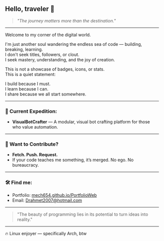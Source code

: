 ## Hello, traveler 👋

> *"The journey matters more than the destination."*

---

Welcome to my corner of the digital world.

I'm just another soul wandering the endless sea of code — building, breaking, learning.  
I don't seek titles, followers, or clout.  
I seek mastery, understanding, and the joy of creation.

This is not a showcase of badges, icons, or stats.  
This is a quiet statement:

I build because I must.  
I learn because I can.  
I share because we all start somewhere.

---

### 🌌 Current Expedition:

- **VisualBotCrafter** — A modular, visual bot crafting platform for those who value automation.

---

### 📜 Want to Contribute?

- **Fetch. Push. Request.**
- If your code teaches me something, it’s merged. No ego. No bureaucracy.

---

### 🛠 Find me:

- Portfolio: [mech654.github.io/PortfolioWeb](https://mech654.github.io/PortfolioWeb/)
- Email: Drahmet2007@hotmail.com

---

> "The beauty of programming lies in its potential to turn ideas into reality."

---

🔥 Linux enjoyer — specifically Arch, btw
